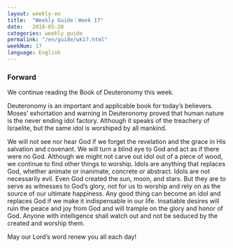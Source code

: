 ```yaml
---
layout: weekly-en
title:  "Weekly Guide：Week 17"
date:   2018-05-20
categories: weekly guide
permalink: "/en/guide/wk17.html"
weekNum: 17
language: English
---
```


### Forward
We continue reading the Book of Deuteronomy this week.

Deuteronomy is an important and applicable book for today’s believers. Moses’ exhortation and warning in Deuteronomy proved that human nature is the never ending idol factory. Although it speaks of the treachery of Israelite, but the same idol is worshiped by all mankind.

We will not see nor hear God if we forget the revelation and the grace in His salvation and covenant. We will turn a blind eye to God and act as if there were no God. Although we might not carve out idol out of a piece of wood, we continue to find other things to worship. Idols are anything that replaces God, whether animate or inanimate, concrete or abstract. Idols are not necessarily evil. Even God created the sun, moon, and stars. But they are to serve as witnesses to God’s glory, not for us to worship and rely on as the source of our ultimate happiness. Any good thing can become an idol and replaces God if we make it indispensable in our life. Insatiable desires will ruin the peace and joy from God and will trample on the glory and honor of God. Anyone with intelligence shall watch out and not be seduced by the created and worship them.

May our Lord’s word renew you all each day!
